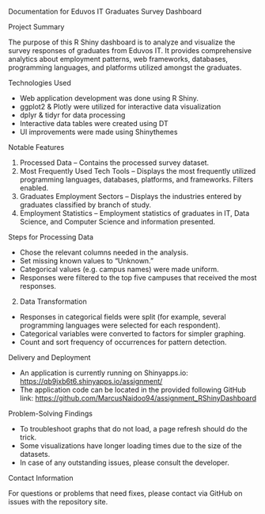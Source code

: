 Documentation for Eduvos IT Graduates Survey Dashboard

Project Summary

The purpose of this R Shiny dashboard is to analyze and visualize the survey responses of graduates from Eduvos IT. It provides comprehensive analytics about employment patterns, web frameworks, databases, programming languages, and platforms utilized amongst the graduates.

Technologies Used
- Web application development was done using R Shiny.
- ggplot2 & Plotly were utilized for interactive data visualization
- dplyr & tidyr for data processing
- Interactive data tables were created using DT
- UI improvements were made using Shinythemes

Notable Features
1. Processed Data – Contains the processed survey dataset.
2. Most Frequently Used Tech Tools – Displays the most frequently utilized programming languages, databases, platforms, and frameworks. Filters enabled.
3. Graduates Employment Sectors – Displays the industries entered by graduates classified by branch of study.
4. Employment Statistics – Employment statistics of graduates in IT, Data Science, and Computer Science and information presented.



Steps for Processing Data
- Chose the relevant columns needed in the analysis. 
- Set missing known values to “Unknown.”
- Categorical values (e.g. campus names) were made uniform.
- Responses were filtered to the top five campuses that received the most responses.

2. Data Transformation
- Responses in categorical fields were split (for example, several programming languages were selected for each respondent).
- Categorical variables were converted to factors for simpler graphing.
- Count and sort frequency of occurrences for pattern detection.

Delivery and Deployment
- An application is currently running on Shinyapps.io: https://qb9jxb6t6.shinyapps.io/assignment/
- The application code can be located in the provided following GitHub link: https://github.com/MarcusNaidoo94/assignment_RShinyDashboard 

Problem-Solving Findings
- To troubleshoot graphs that do not load, a page refresh should do the trick. 
- Some visualizations have longer loading times due to the size of the datasets.
- In case of any outstanding issues, please consult the developer.

Contact Information

For questions or problems that need fixes, please contact via GitHub on issues with the repository site.
